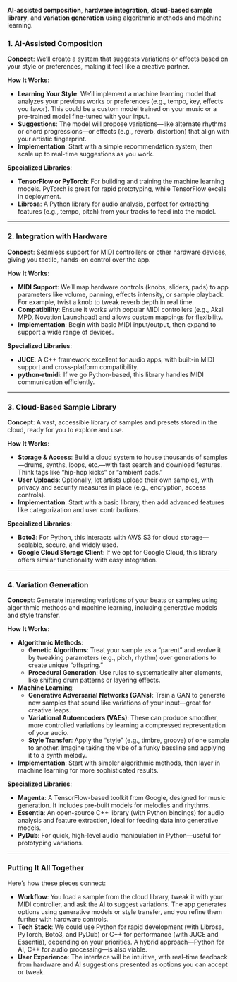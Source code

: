 **AI-assisted composition**, **hardware integration**, **cloud-based sample library**, and **variation generation** using algorithmic methods and machine learning.

### 1\. AI-Assisted Composition

**Concept**: We’ll create a system that suggests variations or effects based on your style or preferences, making it feel like a creative partner.

**How It Works**:

*   **Learning Your Style**: We’ll implement a machine learning model that analyzes your previous works or preferences (e.g., tempo, key, effects you favor). This could be a custom model trained on your music or a pre-trained model fine-tuned with your input.
*   **Suggestions**: The model will propose variations—like alternate rhythms or chord progressions—or effects (e.g., reverb, distortion) that align with your artistic fingerprint.
*   **Implementation**: Start with a simple recommendation system, then scale up to real-time suggestions as you work.

**Specialized Libraries**:

*   **TensorFlow or PyTorch**: For building and training the machine learning models. PyTorch is great for rapid prototyping, while TensorFlow excels in deployment.
*   **Librosa**: A Python library for audio analysis, perfect for extracting features (e.g., tempo, pitch) from your tracks to feed into the model.

---

### 2\. Integration with Hardware

**Concept**: Seamless support for MIDI controllers or other hardware devices, giving you tactile, hands-on control over the app.

**How It Works**:

*   **MIDI Support**: We’ll map hardware controls (knobs, sliders, pads) to app parameters like volume, panning, effects intensity, or sample playback. For example, twist a knob to tweak reverb depth in real time.
*   **Compatibility**: Ensure it works with popular MIDI controllers (e.g., Akai MPD, Novation Launchpad) and allows custom mappings for flexibility.
*   **Implementation**: Begin with basic MIDI input/output, then expand to support a wide range of devices.

**Specialized Libraries**:

*   **JUCE**: A C++ framework excellent for audio apps, with built-in MIDI support and cross-platform compatibility.
*   **python-rtmidi**: If we go Python-based, this library handles MIDI communication efficiently.

---

### 3\. Cloud-Based Sample Library

**Concept**: A vast, accessible library of samples and presets stored in the cloud, ready for you to explore and use.

**How It Works**:

*   **Storage & Access**: Build a cloud system to house thousands of samples—drums, synths, loops, etc.—with fast search and download features. Think tags like “hip-hop kicks” or “ambient pads.”
*   **User Uploads**: Optionally, let artists upload their own samples, with privacy and security measures in place (e.g., encryption, access controls).
*   **Implementation**: Start with a basic library, then add advanced features like categorization and user contributions.

**Specialized Libraries**:

*   **Boto3**: For Python, this interacts with AWS S3 for cloud storage—scalable, secure, and widely used.
*   **Google Cloud Storage Client**: If we opt for Google Cloud, this library offers similar functionality with easy integration.

---

### 4\. Variation Generation

**Concept**: Generate interesting variations of your beats or samples using algorithmic methods and machine learning, including generative models and style transfer.

**How It Works**:

*   **Algorithmic Methods**:
    *   **Genetic Algorithms**: Treat your sample as a “parent” and evolve it by tweaking parameters (e.g., pitch, rhythm) over generations to create unique “offspring.”
    *   **Procedural Generation**: Use rules to systematically alter elements, like shifting drum patterns or layering effects.
*   **Machine Learning**:
    *   **Generative Adversarial Networks (GANs)**: Train a GAN to generate new samples that sound like variations of your input—great for creative leaps.
    *   **Variational Autoencoders (VAEs)**: These can produce smoother, more controlled variations by learning a compressed representation of your audio.
    *   **Style Transfer**: Apply the “style” (e.g., timbre, groove) of one sample to another. Imagine taking the vibe of a funky bassline and applying it to a synth melody.
*   **Implementation**: Start with simpler algorithmic methods, then layer in machine learning for more sophisticated results.

**Specialized Libraries**:

*   **Magenta**: A TensorFlow-based toolkit from Google, designed for music generation. It includes pre-built models for melodies and rhythms.
*   **Essentia**: An open-source C++ library (with Python bindings) for audio analysis and feature extraction, ideal for feeding data into generative models.
*   **PyDub**: For quick, high-level audio manipulation in Python—useful for prototyping variations.

---

### Putting It All Together

Here’s how these pieces connect:

*   **Workflow**: You load a sample from the cloud library, tweak it with your MIDI controller, and ask the AI to suggest variations. The app generates options using generative models or style transfer, and you refine them further with hardware controls.
*   **Tech Stack**: We could use Python for rapid development (with Librosa, PyTorch, Boto3, and PyDub) or C++ for performance (with JUCE and Essentia), depending on your priorities. A hybrid approach—Python for AI, C++ for audio processing—is also viable.
*   **User Experience**: The interface will be intuitive, with real-time feedback from hardware and AI suggestions presented as options you can accept or tweak.